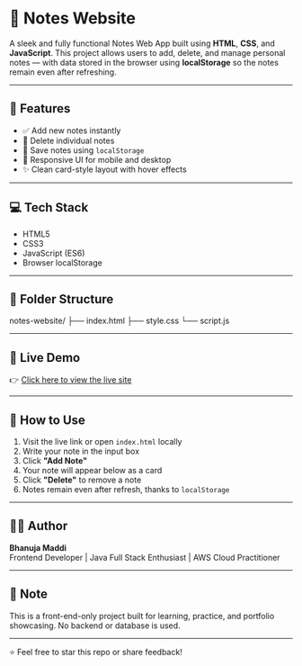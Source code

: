 # 📝 Notes Website

A sleek and fully functional Notes Web App built using **HTML**, **CSS**, and **JavaScript**. This project allows users to add, delete, and manage personal notes — with data stored in the browser using **localStorage** so the notes remain even after refreshing.

---

## 🌟 Features

- ✅ Add new notes instantly
- 🧹 Delete individual notes
- 💾 Save notes using `localStorage`
- 📱 Responsive UI for mobile and desktop
- ✨ Clean card-style layout with hover effects

---

## 💻 Tech Stack

- HTML5  
- CSS3  
- JavaScript (ES6)  
- Browser localStorage

---

## 📁 Folder Structure

notes-website/
├── index.html
├── style.css
└── script.js


---

## 🚀 Live Demo

👉 [Click here to view the live site](https://bhanuja11.github.io/notes-website)

---

## 🔧 How to Use

1. Visit the live link or open `index.html` locally
2. Write your note in the input box
3. Click **"Add Note"**
4. Your note will appear below as a card
5. Click **"Delete"** to remove a note
6. Notes remain even after refresh, thanks to `localStorage`

---

## 👩‍💻 Author

**Bhanuja Maddi**  
Frontend Developer | Java Full Stack Enthusiast | AWS Cloud Practitioner

---

## 📌 Note

This is a front-end-only project built for learning, practice, and portfolio showcasing. No backend or database is used.

---

⭐ Feel free to star this repo or share feedback!
